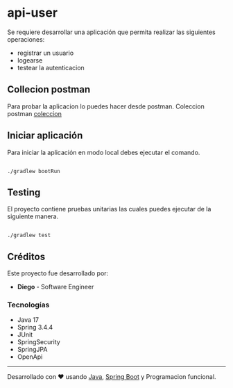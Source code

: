 # api-user

Se requiere desarrollar una aplicación  que permita realizar las siguientes operaciones:

- registrar un usuario
- logearse
- testear la autenticacion


## Collecion postman

Para probar la aplicacion lo puedes hacer desde postman. Coleccion postman
[coleccion](src/main/resources/postman/app-user.postman_collection.json)

## Iniciar aplicación

Para iniciar la aplicación en modo local debes ejecutar el comando.
```shell

./gradlew bootRun

```
## Testing

El proyecto contiene pruebas unitarias las cuales puedes ejecutar de la siguiente manera.

```shell

./gradlew test

``` 

## Créditos

Este proyecto fue desarrollado por:

- **Diego** - Software Engineer
### Tecnologías
- Java 17
- Spring 3.4.4
- JUnit
- SpringSecurity
- SpringJPA
- OpenApi

---

Desarrollado con ❤️ usando [Java](https://www.java.com), [Spring Boot](https://spring.io/projects/spring-boot) y Programacion funcional. 
